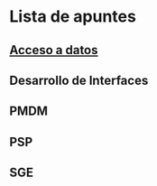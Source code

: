 # Lista de apuntes
## [Acceso a datos](https://github.com/javiLeL/Apuntes/tree/master/Acceso_A_Datos)
## Desarrollo de Interfaces
## PMDM
## PSP
## SGE

